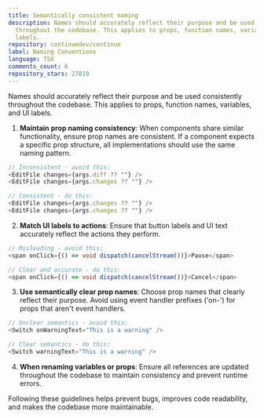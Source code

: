 ```yaml
---
title: Semantically consistent naming
description: Names should accurately reflect their purpose and be used consistently
  throughout the codebase. This applies to props, function names, variables, and UI
  labels.
repository: continuedev/continue
label: Naming Conventions
language: TSX
comments_count: 6
repository_stars: 27819
---
```


Names should accurately reflect their purpose and be used consistently throughout the codebase. This applies to props, function names, variables, and UI labels.

1. **Maintain prop naming consistency**: When components share similar functionality, ensure prop names are consistent. If a component expects a specific prop structure, all implementations should use the same naming pattern.

```typescript
// Inconsistent - avoid this:
<EditFile changes={args.diff ?? ""} />
<EditFile changes={args.changes ?? ""} />

// Consistent - do this:
<EditFile changes={args.changes ?? ""} />
<EditFile changes={args.changes ?? ""} />
```

2. **Match UI labels to actions**: Ensure that button labels and UI text accurately reflect the actions they perform.

```typescript
// Misleading - avoid this:
<span onClick={() => void dispatch(cancelStream())}>Pause</span>

// Clear and accurate - do this:
<span onClick={() => void dispatch(cancelStream())}>Cancel</span>
```

3. **Use semantically clear prop names**: Choose prop names that clearly reflect their purpose. Avoid using event handler prefixes ('on-') for props that aren't event handlers.

```typescript
// Unclear semantics - avoid this:
<Switch onWarningText="This is a warning" />

// Clear semantics - do this:
<Switch warningText="This is a warning" />
```

4. **When renaming variables or props**: Ensure all references are updated throughout the codebase to maintain consistency and prevent runtime errors.

Following these guidelines helps prevent bugs, improves code readability, and makes the codebase more maintainable.